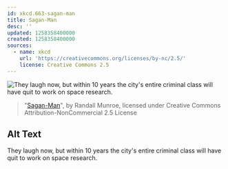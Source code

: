 ```yaml
---
id: xkcd.663-sagan-man
title: Sagan-Man
desc: ''
updated: 1258358400000
created: 1258358400000
sources:
  - name: xkcd
    url: 'https://creativecommons.org/licenses/by-nc/2.5/'
    license: Creative Commons 2.5
---
```

![They laugh now, but within 10 years the city's entire criminal class will have quit to work on space research.](https://imgs.xkcd.com/comics/sagan-man.png)
> "[Sagan-Man](https://xkcd.com/663/)", by Randall Munroe, licensed under Creative Commons Attribution-NonCommercial 2.5 License

## Alt Text
They laugh now, but within 10 years the city's entire criminal class will have quit to work on space research.
